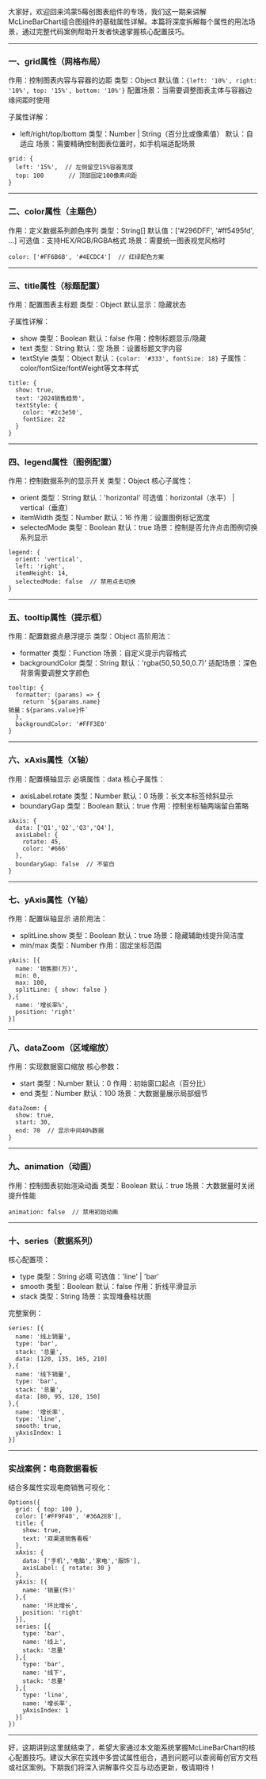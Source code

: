 大家好，欢迎回来鸿蒙5莓创图表组件的专场，我们这一期来讲解McLineBarChart组合图组件的基础属性详解。本篇将深度拆解每个属性的用法场景，通过完整代码案例帮助开发者快速掌握核心配置技巧。

* * *

### 一、grid属性（网格布局）

作用：控制图表内容与容器的边距 类型：Object 默认值：`{left: '10%', right: '10%', top: '15%', bottom: '10%'}` 配置场景：当需要调整图表主体与容器边缘间距时使用

子属性详解：

-   left/right/top/bottom 类型：Number | String（百分比或像素值） 默认：自适应 场景：需要精确控制图表位置时，如手机端适配场景

```
grid: {
  left: '15%',  // 左侧留空15%容器宽度
  top: 100       // 顶部固定100像素间距
}
```

* * *

### 二、color属性（主题色）

作用：定义数据系列颜色序列 类型：String[] 默认值：['#296DFF', '#ff5495fd', ...] 可选值：支持HEX/RGB/RGBA格式 场景：需要统一图表视觉风格时

```
color: ['#FF6B6B', '#4ECDC4']  // 红绿配色方案
```

* * *

### 三、title属性（标题配置）

作用：配置图表主标题 类型：Object 默认显示：隐藏状态

子属性详解：

-   show 类型：Boolean 默认：false 作用：控制标题显示/隐藏
-   text 类型：String 默认：空 场景：设置标题文字内容
-   textStyle 类型：Object 默认：`{color: '#333', fontSize: 18}` 子属性：color/fontSize/fontWeight等文本样式

```
title: {
  show: true,
  text: '2024销售趋势',
  textStyle: {
    color: '#2c3e50',
    fontSize: 22
  }
}
```

* * *

### 四、legend属性（图例配置）

作用：控制数据系列的显示开关 类型：Object 核心子属性：

-   orient 类型：String 默认：'horizontal' 可选值：horizontal（水平） | vertical（垂直）
-   itemWidth 类型：Number 默认：16 作用：设置图例标记宽度
-   selectedMode 类型：Boolean 默认：true 场景：控制是否允许点击图例切换系列显示

```
legend: {
  orient: 'vertical',
  left: 'right',
  itemHeight: 14,
  selectedMode: false  // 禁用点击切换
}
```

* * *

### 五、tooltip属性（提示框）

作用：配置数据点悬浮提示 类型：Object 高阶用法：

-   formatter 类型：Function 场景：自定义提示内容格式
-   backgroundColor 类型：String 默认：'rgba(50,50,50,0.7)' 适配场景：深色背景需要调整文字颜色

```
tooltip: {
  formatter: (params) => {
    return `${params.name}
销量：${params.value}件`
  },
  backgroundColor: '#FFF3E0'
}
```

* * *

### 六、xAxis属性（X轴）

作用：配置横轴显示 必填属性：data 核心子属性：

-   axisLabel.rotate 类型：Number 默认：0 场景：长文本标签倾斜显示
-   boundaryGap 类型：Boolean 默认：true 作用：控制坐标轴两端留白策略

```
xAxis: {
  data: ['Q1','Q2','Q3','Q4'],
  axisLabel: {
    rotate: 45,
    color: '#666'
  },
  boundaryGap: false  // 不留白
}
```

* * *

### 七、yAxis属性（Y轴）

作用：配置纵轴显示 进阶用法：

-   splitLine.show 类型：Boolean 默认：true 场景：隐藏辅助线提升简洁度
-   min/max 类型：Number 作用：固定坐标范围

```
yAxis: [{
  name: '销售额(万)',
  min: 0,
  max: 100,
  splitLine: { show: false }
},{
  name: '增长率%',
  position: 'right'
}]
```

* * *

### 八、dataZoom（区域缩放）

作用：实现数据窗口缩放 核心参数：

-   start 类型：Number 默认：0 作用：初始窗口起点（百分比）
-   end 类型：Number 默认：100 场景：大数据量展示局部细节

```
dataZoom: {
  show: true,
  start: 30,
  end: 70  // 显示中间40%数据
}
```

* * *

### 九、animation（动画）

作用：控制图表初始渲染动画 类型：Boolean 默认：true 场景：大数据量时关闭提升性能

```
animation: false  // 禁用初始动画
```

* * *

### 十、series（数据系列）

核心配置项：

-   type 类型：String 必填 可选值：'line' | 'bar'
-   smooth 类型：Boolean 默认：false 作用：折线平滑显示
-   stack 类型：String 场景：实现堆叠柱状图

完整案例：

```
series: [{
  name: '线上销量',
  type: 'bar',
  stack: '总量',
  data: [120, 135, 165, 210]
},{
  name: '线下销量',
  type: 'bar',
  stack: '总量',
  data: [80, 95, 120, 150]
},{
  name: '增长率',
  type: 'line',
  smooth: true,
  yAxisIndex: 1
}]
```

* * *

### 实战案例：电商数据看板

结合多属性实现电商销售可视化：

```
Options({
  grid: { top: 100 },
  color: ['#FF9F40', '#36A2EB'],
  title: {
    show: true,
    text: '双渠道销售看板'
  },
  xAxis: {
    data: ['手机','电脑','家电','服饰'],
    axisLabel: { rotate: 30 }
  },
  yAxis: [{
    name: '销量(件)'
  },{
    name: '环比增长',
    position: 'right'
  }],
  series: [{
    type: 'bar',
    name: '线上',
    stack: '总量'
  },{
    type: 'bar',
    name: '线下',
    stack: '总量'
  },{
    type: 'line',
    name: '增长率',
    yAxisIndex: 1
  }]
})
```

* * *

好，这期讲到这里就结束了，希望大家通过本文能系统掌握McLineBarChart的核心配置技巧。建议大家在实践中多尝试属性组合，遇到问题可以查阅莓创官方文档或社区案例。下期我们将深入讲解事件交互与动态更新，敬请期待！